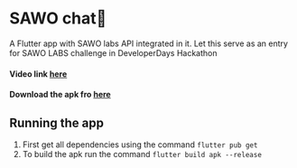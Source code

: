 # SAWO chat📱
A Flutter app with SAWO labs API integrated in it.
Let this serve as an entry for SAWO LABS challenge in DeveloperDays Hackathon

#### Video link [here](https://www.linkedin.com/posts/bhardwajeshaan_flutter-sawo-sawolabs-activity-6844188491341946880-Z8Nz)
#### Download the apk fro [here](https://github.com/Eshaan-B/sawoChat/releases/tag/v1.0)
## Running the app
1. First get all dependencies using the command `flutter pub get`
2. To build the apk run the command `flutter build apk --release`
